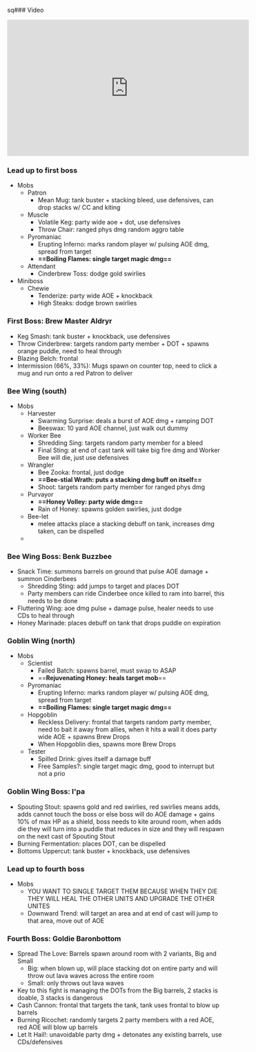 sq### Video
<iframe width="560" height="315" src="https://www.youtube.com/embed/COeYMi3FqpE?si=Pw-N7nQ_uaen4Gj9" title="YouTube video player" frameborder="0" allow="accelerometer; autoplay; clipboard-write; encrypted-media; gyroscope; picture-in-picture; web-share" referrerpolicy="strict-origin-when-cross-origin" allowfullscreen></iframe>

### Lead up to first boss
- Mobs
	- Patron
		- Mean Mug: tank buster + stacking bleed, use defensives, can drop stacks w/ CC and kiting
	- Muscle
		- Volatile Keg: party wide aoe + dot, use defensives
		- Throw Chair: ranged phys dmg random aggro table
	- Pyromaniac
		- Erupting Inferno: marks random player w/ pulsing AOE dmg, spread from target
		- **==Boiling Flames: single target magic dmg==**
	- Attendant
		- Cinderbrew Toss: dodge gold swirlies
- Miniboss
	- Chewie
		- Tenderize: party wide AOE + knockback
		- High Steaks: dodge brown swirlies

### First Boss: Brew Master Aldryr
- Keg Smash: tank buster + knockback, use defensives
- Throw Cinderbrew: targets random party member + DOT + spawns orange puddle, need to heal through
- Blazing Belch: frontal
- Intermission (66%, 33%): Mugs spawn on counter top, need to click a mug and run onto a red Patron to deliver
### Bee Wing (south)
- Mobs
	- Harvester
		- Swarming Surprise: deals a burst of AOE dmg + ramping DOT
		- Beeswax: 10 yard AOE channel, just walk out dummy
	- Worker Bee
		- Shredding Sing: targets random party member for a bleed
		- Final Sting: at end of cast tank will take big fire dmg and Worker Bee will die, just use defensives
	- Wrangler
		- Bee Zooka: frontal, just dodge
		- **==Bee-stial Wrath: puts a stacking dmg buff on itself==**
		- Shoot: targets random party member for ranged phys dmg
	- Purvayor
		- **==Honey Volley: party wide dmg==**
		- Rain of Honey: spawns golden swirlies, just dodge
	- Bee-let
		- melee attacks place a stacking debuff on tank, increases dmg taken, can be dispelled
	- 

### Bee Wing Boss: Benk Buzzbee
- Snack Time: summons barrels on ground that pulse AOE damage + summon Cinderbees
	- Shredding Sting: add jumps to target and places DOT
	- Party members can ride Cinderbee once killed to ram into barrel, this needs to be done
- Fluttering Wing: aoe dmg pulse + damage pulse, healer needs to use CDs to heal through
- Honey Marinade: places debuff on tank that drops puddle on expiration

### Goblin Wing (north)
- Mobs
	- Scientist
		- Failed Batch: spawns barrel, must swap to ASAP
		- ==**Rejuvenating Honey: heals target mob**==
	- Pyromaniac
		- Erupting Inferno: marks random player w/ pulsing AOE dmg, spread from target
		- **==Boiling Flames: single target magic dmg==**
	- Hopgoblin
		- Reckless Delivery: frontal that targets random party member, need to bait it away from allies, when it hits a wall it does party wide AOE + spawns Brew Drops
		- When Hopgoblin dies, spawns more Brew Drops
	- Tester
		- Spilled Drink: gives itself a damage buff
		- Free Samples?: single target magic dmg, good to interrupt but not a prio

### Goblin Wing Boss: I'pa
- Spouting Stout: spawns gold and red swirlies, red swirlies means adds, adds cannot touch the boss or else boss will do AOE damage + gains 10% of max HP as a shield, boss needs to kite around room, when adds die they will turn into a puddle that reduces in size and they will respawn on the next cast of Spouting Stout
- Burning Fermentation: places DOT, can be dispelled
- Bottoms Uppercut: tank buster + knockback, use defensives

### Lead up to fourth boss
- Mobs
	- YOU WANT TO SINGLE TARGET THEM BECAUSE WHEN THEY DIE THEY WILL HEAL THE OTHER UNITS AND UPGRADE THE OTHER UNITES
	- Downward Trend: will target an area and at end of cast will jump to that area, move out of AOE

### Fourth Boss: Goldie Baronbottom
- Spread The Love: Barrels spawn around room with 2 variants, Big and Small
	- Big: when blown up, will place stacking dot on entire party and will throw out lava waves across the entire room
	- Small: only throws out lava waves
- Key to this fight is managing the DOTs from the Big barrels, 2 stacks is doable, 3 stacks is dangerous
- Cash Cannon: frontal that targets the tank, tank uses frontal to blow up barrels
- Burning Ricochet: randomly targets 2 party members with a red AOE, red AOE will blow up barrels
- Let It Hail!: unavoidable party dmg + detonates any existing barrels, use CDs/defensives